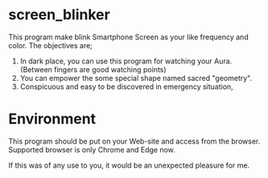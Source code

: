 # screen_blinker
This program make blink Smartphone Screen as your like frequency and color.
The objectives are;
1. In dark place, you can use this program for watching your Aura. (Between fingers are good watching points)
2. You can empower the some special shape named sacred "geometry".
3. Conspicuous and easy to be discovered in emergency situation, 

# Environment
This program should be put on your Web-site and access from the browser. Supported browser is only Chrome and Edge now.

If this was of any use to you, it would be an unexpected pleasure for me.
 
 
